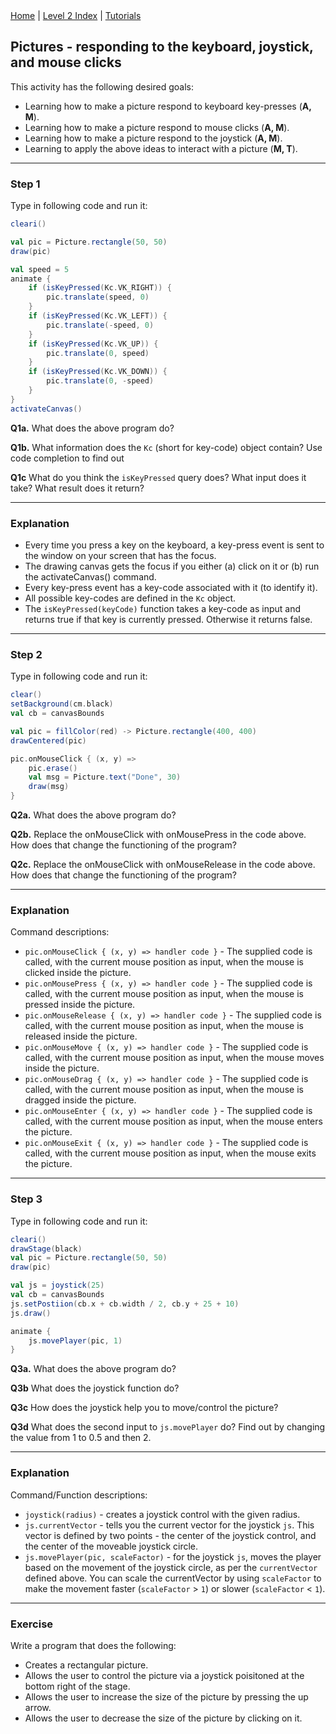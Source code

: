 <div class="nav">
  <a href="../../index.html">Home</a> | <a href="index.html">Level 2 Index</a> | <a href="../../tutorials-index.html">Tutorials</a>
</div>

## Pictures - responding to the keyboard, joystick, and mouse clicks

This activity has the following desired goals:
* Learning how to make a picture respond to keyboard key-presses (**A, M**).
* Learning how to make a picture respond to mouse clicks (**A, M**).
* Learning how to make a picture respond to the joystick (**A, M**).
* Learning to apply the above ideas to interact with a picture (**M, T**).

---


### Step 1
Type in following code and run it:

```scala
cleari()

val pic = Picture.rectangle(50, 50)
draw(pic)

val speed = 5
animate {
    if (isKeyPressed(Kc.VK_RIGHT)) {
        pic.translate(speed, 0)
    }
    if (isKeyPressed(Kc.VK_LEFT)) {
        pic.translate(-speed, 0)
    }
    if (isKeyPressed(Kc.VK_UP)) {
        pic.translate(0, speed)
    }
    if (isKeyPressed(Kc.VK_DOWN)) {
        pic.translate(0, -speed)
    }
}
activateCanvas()
```

**Q1a.** What does the above program do?

**Q1b.** What information does the `Kc` (short for key-code) object contain? Use code completion to find out

**Q1c** What do you think the `isKeyPressed` query does? What input does it take? What result does it return?

---

### Explanation

* Every time you press a key on the keyboard, a key-press event is sent to the window on your screen that has the focus.
* The drawing canvas gets the focus if you either (a) click on it or (b) run the activateCanvas() command.
* Every key-press event has a key-code associated with it (to identify it).
* All possible key-codes are defined in the `Kc` object.
* The `isKeyPressed(keyCode)` function takes a key-code as input and returns true if that key is currently pressed. Otherwise it returns false. 

---

### Step 2

Type in following code and run it:

```scala
clear()
setBackground(cm.black)
val cb = canvasBounds

val pic = fillColor(red) -> Picture.rectangle(400, 400)
drawCentered(pic)

pic.onMouseClick { (x, y) =>
    pic.erase()
    val msg = Picture.text("Done", 30)
    draw(msg)
}
```

**Q2a.** What does the above program do?

**Q2b.** Replace the onMouseClick with onMousePress in the code above. How does that change the functioning of the program?

**Q2c.** Replace the onMouseClick with onMouseRelease in the code above. How does that change the functioning of the program?

---

### Explanation

Command descriptions:

* `pic.onMouseClick { (x, y) => handler code }` - The supplied code is called, with the current mouse position as input, when the mouse is clicked inside the picture.
* `pic.onMousePress { (x, y) => handler code }` - The supplied code is called, with the current mouse position as input, when the mouse is pressed inside the picture.
* `pic.onMouseRelease { (x, y) => handler code }` - The supplied code is called, with the current mouse position as input, when the mouse is released inside the picture.
* `pic.onMouseMove { (x, y) => handler code }` - The supplied code is called, with the current mouse position as input, when the mouse moves inside the picture.
* `pic.onMouseDrag { (x, y) => handler code }` - The supplied code is called, with the current mouse position as input, when the mouse is dragged inside the picture.
* `pic.onMouseEnter { (x, y) => handler code }` - The supplied code is called, with the current mouse position as input, when the mouse enters the picture.
* `pic.onMouseExit { (x, y) => handler code }` - The supplied code is called, with the current mouse position as input, when the mouse exits the picture.

---

### Step 3

Type in following code and run it:


```scala
cleari()
drawStage(black)
val pic = Picture.rectangle(50, 50)
draw(pic)

val js = joystick(25)
val cb = canvasBounds
js.setPostiion(cb.x + cb.width / 2, cb.y + 25 + 10)
js.draw()

animate {
    js.movePlayer(pic, 1)
}
```

**Q3a.** What does the above program do?

**Q3b** What does the joystick function do?

**Q3c** How does the joystick help you to move/control the picture?

**Q3d** What does the second input to `js.movePlayer` do? Find out by changing the value from 1 to 0.5 and then 2.

---

### Explanation

Command/Function descriptions:

* `joystick(radius)` - creates a joystick control with the given radius.
* `js.currentVector` - tells you the current vector for the joystick `js`. This vector is defined by two points - the center of the joystick control, and the center of the moveable joystick circle.
* `js.movePlayer(pic, scaleFactor)` - for the joystick `js`, moves the player based on the movement of the joystick circle, as per the `currentVector` defined above. You can scale the currentVector by using `scaleFactor` to make the movement faster (`scaleFactor` > `1`) or slower (`scaleFactor` < `1`).

---

### Exercise

Write a program that does the following:
* Creates a rectangular picture.
* Allows the user to control the picture via a joystick poisitoned at the bottom right of the stage.
* Allows the user to increase the size of the picture by pressing the up arrow.
* Allows the user to decrease the size of the picture by clicking on it.

